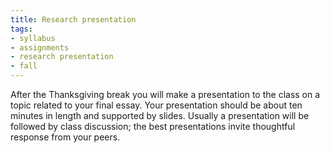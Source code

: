 ```yaml
---
title: Research presentation
tags:
- syllabus
- assignments
- research presentation
- fall
---
```


After the Thanksgiving break you will make a presentation to the class on a topic related to your final essay.
Your presentation should be about ten minutes in length and supported by slides.
Usually a presentation will be followed by class discussion;
the best presentations invite thoughtful response from your peers.
